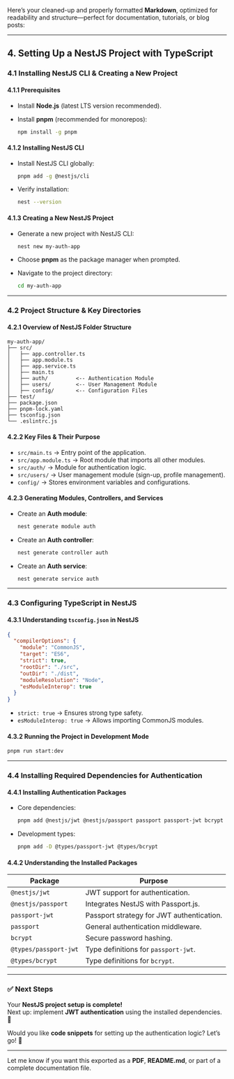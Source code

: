 Here’s your cleaned-up and properly formatted **Markdown**, optimized for readability and structure—perfect for documentation, tutorials, or blog posts:

---

## **4. Setting Up a NestJS Project with TypeScript**

### **4.1 Installing NestJS CLI & Creating a New Project**

#### **4.1.1 Prerequisites**
- Install **Node.js** (latest LTS version recommended).
- Install **pnpm** (recommended for monorepos):

  ```sh
  npm install -g pnpm
  ```

#### **4.1.2 Installing NestJS CLI**
- Install NestJS CLI globally:

  ```sh
  pnpm add -g @nestjs/cli
  ```

- Verify installation:

  ```sh
  nest --version
  ```

#### **4.1.3 Creating a New NestJS Project**
- Generate a new project with NestJS CLI:

  ```sh
  nest new my-auth-app
  ```

- Choose **pnpm** as the package manager when prompted.
- Navigate to the project directory:

  ```sh
  cd my-auth-app
  ```

---

### **4.2 Project Structure & Key Directories**

#### **4.2.1 Overview of NestJS Folder Structure**

```
my-auth-app/
├── src/
│   ├── app.controller.ts
│   ├── app.module.ts
│   ├── app.service.ts
│   ├── main.ts
│   ├── auth/         <-- Authentication Module
│   ├── users/        <-- User Management Module
│   ├── config/       <-- Configuration Files
├── test/
├── package.json
├── pnpm-lock.yaml
├── tsconfig.json
└── .eslintrc.js
```

#### **4.2.2 Key Files & Their Purpose**
- `src/main.ts` → Entry point of the application.
- `src/app.module.ts` → Root module that imports all other modules.
- `src/auth/` → Module for authentication logic.
- `src/users/` → User management module (sign-up, profile management).
- `config/` → Stores environment variables and configurations.

#### **4.2.3 Generating Modules, Controllers, and Services**
- Create an **Auth module**:

  ```sh
  nest generate module auth
  ```

- Create an **Auth controller**:

  ```sh
  nest generate controller auth
  ```

- Create an **Auth service**:

  ```sh
  nest generate service auth
  ```

---

### **4.3 Configuring TypeScript in NestJS**

#### **4.3.1 Understanding `tsconfig.json` in NestJS**

```json
{
  "compilerOptions": {
    "module": "CommonJS",
    "target": "ES6",
    "strict": true,
    "rootDir": "./src",
    "outDir": "./dist",
    "moduleResolution": "Node",
    "esModuleInterop": true
  }
}
```

- `strict: true` → Ensures strong type safety.
- `esModuleInterop: true` → Allows importing CommonJS modules.

#### **4.3.2 Running the Project in Development Mode**

```sh
pnpm run start:dev
```

---

### **4.4 Installing Required Dependencies for Authentication**

#### **4.4.1 Installing Authentication Packages**
- Core dependencies:

  ```sh
  pnpm add @nestjs/jwt @nestjs/passport passport passport-jwt bcrypt
  ```

- Development types:

  ```sh
  pnpm add -D @types/passport-jwt @types/bcrypt
  ```

#### **4.4.2 Understanding the Installed Packages**

| Package                | Purpose                                           |
|------------------------|---------------------------------------------------|
| `@nestjs/jwt`          | JWT support for authentication.                  |
| `@nestjs/passport`     | Integrates NestJS with Passport.js.              |
| `passport-jwt`         | Passport strategy for JWT authentication.        |
| `passport`             | General authentication middleware.               |
| `bcrypt`               | Secure password hashing.                         |
| `@types/passport-jwt` | Type definitions for `passport-jwt`.             |
| `@types/bcrypt`        | Type definitions for `bcrypt`.                   |

---

### ✅ **Next Steps**

Your **NestJS project setup is complete!**  
Next up: implement **JWT authentication** using the installed dependencies. 🔐

Would you like **code snippets** for setting up the authentication logic? Let’s go! 🚀

---

Let me know if you want this exported as a **PDF**, **README.md**, or part of a complete documentation file.
